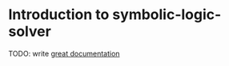 # Introduction to symbolic-logic-solver

TODO: write [great documentation](http://jacobian.org/writing/what-to-write/)
